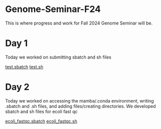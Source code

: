 # Genome-Seminar-F24

This is where progress and work for Fall 2024 Genome Seminar will be. 



# Day 1
Today we worked on submitting sbatch and sh files

[test.sbatch](test.sbatch)
[test.sh](test.sh)

# Day 2
Today we worked on accessing the mamba/.conda environment, writing .sbatch and .sh files, and adding files/creating directories. We developed sbatch and sh files for ecoli fast qc

[ecoli_fastqc.sbatch](ecoli_fastqc.sbatch)
[ecoli_fastqc.sh](ecoli_fastqc.sh)


